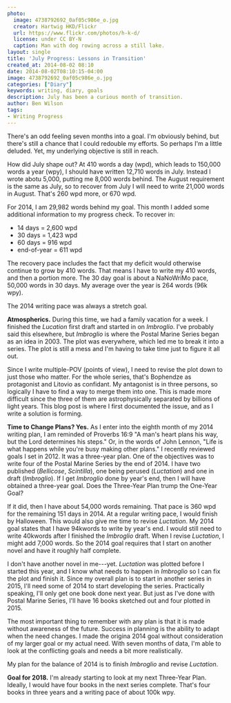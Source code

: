 ```yaml
---
photo:
  image: 4738792692_0af05c986e_o.jpg
  creator: Hartwig HKD/Flickr
  url: https://www.flickr.com/photos/h-k-d/
  license: under CC BY-N
  caption: Man with dog rowing across a still lake.
layout: single
title: 'July Progress: Lessons in Transition'
created_at: 2014-08-02 08:10
date: 2014-08-02T08:10:15-04:00
image: 4738792692_0af05c986e_o.jpg
categories: ["Diary"]
keywords: writing, diary, goals
description: July has been a curious month of transition.
author: Ben Wilson
tags:
- Writing Progress
---
```

There's an odd feeling seven months into a goal. I'm obviously behind, but there's still a chance that I could redouble my efforts. So perhaps I'm a little deluded. Yet, my underlying objective is still in reach.

<!--more-->
How did July shape out? At 410 words a day (wpd), which leads to 150,000 words a year (wpy), I should have written 12,710 words in July. Instead I wrote abotu 5,000, putting me 8,000 words behind. The August requirement is the same as July, so to recover from July I will need to write 21,000 words in August. That's 260 wpd more, or 670 wpd.

For 2014, I am 29,982 words behind my goal. This month I added some additional information to my progress check. To recover in:

* 14 days = 2,600 wpd
* 30 days = 1,423 wpd
* 60 days = 916 wpd
* end-of-year = 611 wpd

The recovery pace includes the fact that my deficit would otherwise continue to grow by 410 words. That means I have to write my 410 words, and then a portion more. The 30 day goal is about a NaNoWriMo pace, 50,000 words in 30 days. My average over the year is 264 words (96k wpy).

The 2014 writing pace was always a stretch goal.

**Atmospherics.** During this time, we had a family vacation for a week. I finished the *Lucation* first draft and started in on *Imbroglio*. I've probably said this elsewhere, but *Imbroglio* is where the Postal Marine Series began as an idea in 2003. The plot was everywhere, which led me to break it into a series. The plot is still a mess and I'm having to take time just to figure it all out.

Since I write multiple-POV (points of view), I need to revise the plot down to just those who matter. For the whole series, that's Bophendze as protagonist and Litovio as confidant. My antagonist is in three persons, so logically I have to find a way to merge them into one. This is made more difficult since the three of them are astrophysically separated by billions of light years. This blog post is where I first documented the issue, and as I write a solution is forming.

**Time to Change Plans? Yes.** As I enter into the eighth month of my 2014 writing plan, I am reminded of Proverbs 16:9 "A man's heart plans his way, but the Lord determines his steps." Or, in the words of John Lennon, "Life is what happens while you're busy making other plans." I recently reviewed goals I set in 2012. It was a three-year plan. One of the objectives was to write four of the Postal Marine Series by the end of 2014. I have two published (*Bellicose*, *Scintilla*), one being perused (*Luctation*) and one in draft (*Imbroglio*). If I get *Imbroglio* done by year's end, then I will have obtained a three-year goal. Does the Three-Year Plan trump the One-Year Goal?

If it did, then I have about 54,000 words remaining. That pace is 360 wpd for the remaining 151 days in 2014. At a regular writing pace, I would finish by Halloween. This would also give me time to revise *Luctation*. My 2014 goal states that I have 94kwords to write by year's end. I would still need to write 40kwords after I finished the *Imbroglio* draft. When I revise *Luctation*, I might add 7,000 words. So the 2014 goal requires that I start on another novel and have it roughly half complete.

I don't have another novel in me---yet. *Luctation* was plotted before I started this year, and I know what needs to happen in *Imbroglio* so I can fix the plot and finish it. Since my overall plan is to start in another series in 2015, I'll need some of 2014 to start developing the series. Practically speaking, I'll only get one book done next year. But just as I've done with Postal Marine Series, I'll have 16 books sketched out and four plotted in 2015.

The most important thing to remember with any plan is that it is made without awareness of the future. Success in planning is the ability to adapt when the need changes. I made the origina 2014 goal without consideration of my larger goal or my actual need. With seven months of data, I'm able to look at the conflicting goals and needs a bit more realistically.

My plan for the balance of 2014 is to finish *Imbroglio* and revise *Luctation*.

**Goal for 2018.** I'm already starting to look at my next Three-Year Plan. Ideally, I would have four books in the next series complete. That's four books in three years and a writing pace of about 100k wpy. 
